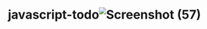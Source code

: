 # javascript-todo![Screenshot (57)](https://user-images.githubusercontent.com/64264883/162748637-0c929645-1f99-4b49-a7de-af7e165a140a.png)
